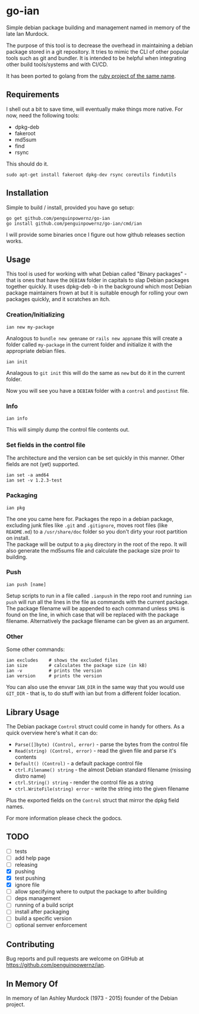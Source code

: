 # go-ian

Simple debian package building and management named in memory of the late Ian Murdock.

The purpose of this tool is to decrease the overhead in maintaining a debian package stored 
in a git repository. It tries to mimic the CLI of other popular tools such as git and bundler.
It is intended to be helpful when integrating other build tools/systems and with CI/CD.

It has been ported to golang from the [ruby project of the same name](https://github.com/penguinpowernz/ian).

## Requirements

I shell out a bit to save time, will eventually make things more native.  For now, need the following tools:

* dpkg-deb
* fakeroot
* md5sum
* find
* rsync

This should do it.

    sudo apt-get install fakeroot dpkg-dev rsync coreutils findutils

## Installation

Simple to build / install, provided you have go setup:

    go get github.com/penguinpowernz/go-ian
    go install github.com/penguinpowernz/go-ian/cmd/ian
    
I will provide some binaries once I figure out how github releases section works.
    
## Usage

This tool is used for working with what Debian called "Binary packages" - that is ones that have the `DEBIAN`
folder in capitals to slap Debian packages together quickly. It uses dpkg-deb -b in the background which most
Debian package maintainers frown at but it is suitable enough for rolling your own packages quickly, and it
scratches an itch.

### Creation/Initializing

    ian new my-package
 
Analogous to `bundle new gemname` or `rails new appname` this will create a folder called `my-package` in the
current folder and initialize it with the appropriate debian files.

    ian init
    
Analagous to `git init` this will do the same as `new` but do it in the current folder.

Now you will see you have a `DEBIAN` folder with a `control` and `postinst` file.

### Info

    ian info
    
This will simply dump the control file contents out.
 
### Set fields in the control file

The architecture and the version can be set quickly in this manner.  Other fields are not (yet) supported.

    ian set -a amd64
    ian set -v 1.2.3-test

### Packaging

    ian pkg
    
The one you came here for.  Packages the repo in a debian package, excluding junk files like `.git` and `.gitignore`, 
moves root files (like `README.md`) to a `/usr/share/doc` folder so you don't dirty your root partition on install.  
The package will be output to a `pkg` directory in the root of the repo.  It will also generate the md5sums file
and calculate the package size proir to building.

### Push

    ian push [name]

Setup scripts to run in a file called `.ianpush` in the repo root and running `ian push` will run all the lines in
the file as commands with the current package.  The package filename will be appended to each command unless `$PKG`
is found on the line, in which case that will be replaced with the package filename.  Alternatively the package
filename can be given as an argument.

### Other

Some other commands:

    ian excludes    # shows the excluded files
    ian size        # calculates the package size (in kB)
    ian -v          # prints the version
    ian version     # prints the version

You can also use the envvar `IAN_DIR` in the same way that you would use `GIT_DIR` - that is, to do stuff
with ian but from a different folder location.

## Library Usage

The Debian package `Control` struct could come in handy for others.  As a quick overview here's what it can do:

- `Parse([]byte) (Control, error)` - parse the bytes from the control file
- `Read(string) (Control, error)` - read the given file and parse it's contents
- `Default() (Control)` - a default package control file
- `ctrl.Filename() string` - the almost Debian standard filename (missing distro name)
- `ctrl.String() string` - render the control file as a string
- `ctrl.WriteFile(string) error` - write the string into the given filename

Plus the exported fields on the `Control` struct that mirror the dpkg field names.

For more information please check the godocs.

## TODO

- [ ] tests
- [ ] add help page
- [ ] releasing
- [x] pushing
- [x] test pushing
- [x] ignore file
- [ ] allow specifying where to output the package to after building
- [ ] deps management
- [ ] running of a build script
- [ ] install after packaging
- [ ] build a specific version
- [ ] optional semver enforcement

## Contributing

Bug reports and pull requests are welcome on GitHub at https://github.com/penguinpowernz/ian.

## In Memory Of

In memory of Ian Ashley Murdock (1973 - 2015) founder of the Debian project.
